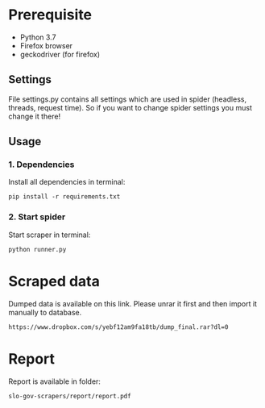# Prerequisite
* Python 3.7
* Firefox browser
* geckodriver (for firefox)


## Settings
File settings.py contains all settings which are used in spider (headless, threads, request time).
So if you want to change spider settings you must change it there!

## Usage
### 1. Dependencies
Install all dependencies in terminal:

    pip install -r requirements.txt

### 2. Start spider
Start scraper in terminal:
    
    python runner.py


# Scraped data
Dumped data is available on this link.
Please unrar it first and then import it manually to database.

    https://www.dropbox.com/s/yebf12am9fa18tb/dump_final.rar?dl=0
    
# Report
Report is available in folder:
    
    slo-gov-scrapers/report/report.pdf